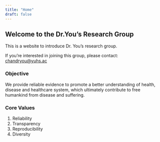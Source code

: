 ```yaml
---
title: "Home"
draft: false
---
```



## Welcome to the Dr.You’s Research Group
This is a website to introduce Dr. You’s research group. 

If you’re interested in joining this group, please contact: chandryou@yuhs.ac

### Objective
We provide reliable evidence to promote a better understanding of health, disease and healthcare system, which ultimately contribute to free humankind from disease and suffering.


### Core Values

1. Reliability
2. Transparency
3. Reproducibility
4. Diversity

